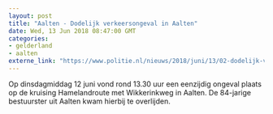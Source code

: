 ```yaml
---
layout: post
title: "Aalten - Dodelijk verkeersongeval in Aalten"
date: Wed, 13 Jun 2018 08:47:00 GMT
categories: 
- gelderland 
- aalten 
externe_link: "https://www.politie.nl/nieuws/2018/juni/13/02-dodelijk-verkeersongeval-in-aalten.html"
---
```


Op dinsdagmiddag 12 juni vond rond 13.30 uur een eenzijdig ongeval plaats op de kruising Hamelandroute met Wikkerinkweg in Aalten. De 84-jarige bestuurster uit Aalten kwam hierbij te overlijden.
